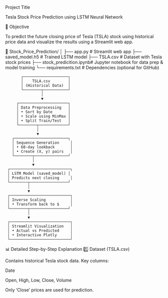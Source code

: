 
Project Title

Tesla Stock Price Prediction using LSTM Neural Network

🎯 Objective

To predict the future closing price of Tesla (TSLA) stock using historical price data and visualize the results using a Streamlit web app.

📁 Stock_Price_Prediction/
│
├── app.py                 # Streamlit web app
├── saved_model.h5         # Trained LSTM model
├── TSLA.csv               # Dataset with Tesla stock prices
├── stock_predicition.ipynb# Jupyter notebook for data prep & model training
└── requirements.txt       # Dependencies (optional for GitHub)


           ┌────────────────────┐
           │    TSLA.csv        │
           │ (Historical Data)  │
           └────────┬───────────┘
                    │
                    ▼
         ┌──────────────────────┐
         │ Data Preprocessing   │
         │ • Sort by Date       │
         │ • Scale using MinMax │
         │ • Split Train/Test   │
         └────────┬─────────────┘
                  │
                  ▼
       ┌────────────────────────┐
       │ Sequence Generation     │
       │ • 60-day lookback       │
       │ • Create (X, y) pairs   │
       └────────┬───────────────┘
                │
                ▼
     ┌───────────────────────────┐
     │ LSTM Model (saved_model) │
     │ Predicts next closing     │
     └────────┬─────────────────┘
              │
              ▼
     ┌───────────────────────────┐
     │ Inverse Scaling           │
     │ • Transform back to $     │
     └────────┬─────────────────┘
              │
              ▼
     ┌───────────────────────────┐
     │ Streamlit Visualization   │
     │ • Actual vs Predicted     │
     │ • Interactive Plotly      │
     └───────────────────────────┘


📊 Detailed Step-by-Step Explanation
1️⃣ Dataset (TSLA.csv)

Contains historical Tesla stock data.
Key columns:

Date

Open, High, Low, Close, Volume

Only ‘Close’ prices are used for prediction.
